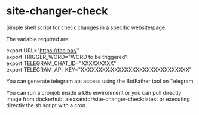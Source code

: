 # site-changer-check

Simple shell script for check changes in a specific website/page.

The variable required are:

export URL="https://foo.bar/" \
export TRIGGER_WORD="WORD to be triggered" \
export TELEGRAM_CHAT_ID="XXXXXXXXX" \
export TELEGRAM_API_KEY="XXXXXXXX:XXXXXXXXXXXXXXXXXXXXXX"

You can generate telegram api access using the BotFather tool on Telegram

You can run a cronjob inside a k8s environment or you can pull directly image from dockerhub: alexxanddr/site-changer-check:latest or executing directly the sh script with a cron.
